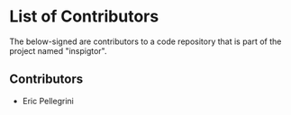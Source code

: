 List of Contributors
====================

The below-signed are contributors to a code repository that is part of the
project named "inspigtor".

Contributors
------------

- Eric Pellegrini
